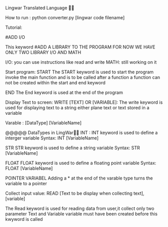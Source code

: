 Lingwar Translated Language 🐱‍👤

How to run :
python converter.py [lingwar code filename] 

Tutorial:

#ADD I/O

This keyword #ADD A LIBRARY TO THE PROGRAM FOR NOW WE HAVE ONLY TWO LIBRARY I/O
AND MATH

I/O: you can use instructions like read and write 
MATH: still working on it


Start program:
START
The START keyword is used to start the program 
invoke the main function and is to be called after a function
a function can not be created within the start and end keyword

END
The End keyword is used at the end of the program

 Display Text to screen:
 WRITE [TEXT] OR [VARIABLE]:
 The write keyword is used for displaying text to a string 
 either plane text or text stored in a variable


Varable :
[DataType] [VariableName]


@@@@@ DataTypes in LingWar🐱‍👤
INT :
INT keyword is used to define a interger variable
Syntax: INT [VariableName]

STR 
STR keyword is used to define a string variable
Syntax: STR [VariableName]

FLOAT 
FLOAT keyword is used to define a floating point variable
Syntax: FLOAT [VariableName]

POINTER VARIABEL
Adding a * at the end of the varable type turns the variable to a pointer 

Collect input value:
READ [Text to be display when collecting text], [variable]

The Read keyword is used for reading data from user,it collect only two parameter
Text and Variable
variable  must have been created before this kwyword is called
